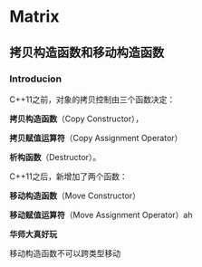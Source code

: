 # Matrix

## 拷贝构造函数和移动构造函数

### Introducion

C++11之前，对象的拷贝控制由三个函数决定：

**拷贝构造函数**（Copy Constructor），

**拷贝赋值运算符**（Copy Assignment Operator）

**析构函数**（Destructor）。

C++11之后，新增加了两个函数：

**移动构造函数**（Move Constructor）

**移动赋值运算符**（Move Assignment Operator）ah

**华师大真好玩**

移动构造函数不可以跨类型移动
